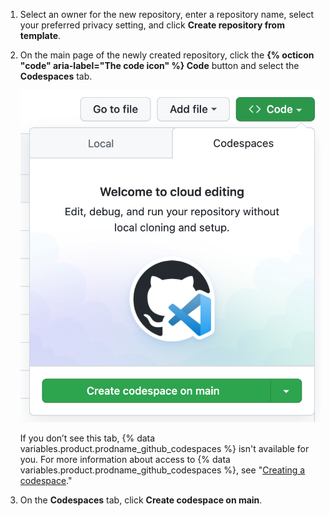 1. Select an owner for the new repository, enter a repository name, select your preferred privacy setting, and click **Create repository from template**.
1. On the main page of the newly created repository, click the **{% octicon "code" aria-label="The code icon" %} Code** button and select the **Codespaces** tab.

   ![Botón de codespace nuevo](/assets/images/help/codespaces/new-codespace-button.png)

   If you don’t see this tab, {% data variables.product.prodname_github_codespaces %} isn't available for you. For more information about access to {% data variables.product.prodname_github_codespaces %}, see "[Creating a codespace](/codespaces/developing-in-codespaces/creating-a-codespace#access-to-github-codespaces)."

1. On the **Codespaces** tab, click **Create codespace on main**.
